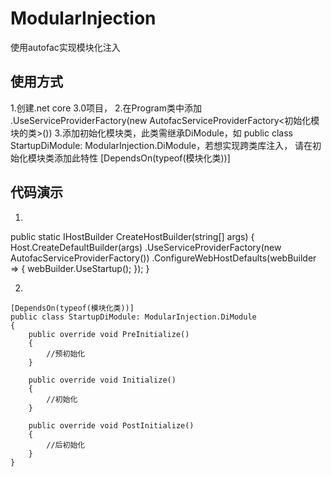 # ModularInjection
使用autofac实现模块化注入

## 使用方式
1.创建.net core 3.0项目，
2.在Program类中添加 .UseServiceProviderFactory(new AutofacServiceProviderFactory<初始化模块的类>())
3.添加初始化模块类，此类需继承DiModule，如 public class StartupDiModule: ModularInjection.DiModule，若想实现跨类库注入，
请在初始化模块类添加此特性  [DependsOn(typeof(模块化类))]

## 代码演示
1.  
 public static IHostBuilder CreateHostBuilder(string[] args)
 {
            Host.CreateDefaultBuilder(args)
                .UseServiceProviderFactory(new AutofacServiceProviderFactory<StartupDiModule>())
                .ConfigureWebHostDefaults(webBuilder =>
                {
                    webBuilder.UseStartup<Startup>();
                });
  }
  
  2. 
    [DependsOn(typeof(模块化类))]
    public class StartupDiModule: ModularInjection.DiModule
    {
        public override void PreInitialize()
        {
            //预初始化
        }

        public override void Initialize()
        {
            //初始化
        }

        public override void PostInitialize()
        {
            //后初始化
        }
    }
